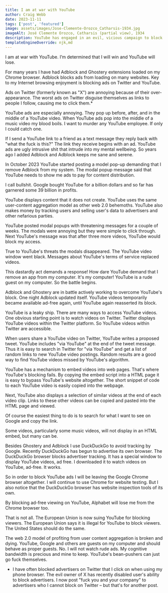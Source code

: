 ```yaml
---
title: I am at war with YouTube
author: Craig Webb
date: 2023-11-11
tags: ['post', 'featured']
image: assets/images/Jose-Clemente-Orozco_Catharsis-1934.jpg
imageAlt: José Clemente Orozco, Catharsis (partial view), 1934
description: YouTube has engaged in an evil, vicious campaign to block users who use ad blocking software. This premeditated aggression will not stand. 
templateEngineOverride: njk,md
---
```

I am at war with YouTube. I’m determined that I will win and YouTube will lose. 

For many years I have had Adblock and Ghostery extensions loaded on my Chrome browser. Adblock blocks ads from loading on many websites. Key to my Internet browsing enjoyment is blocking ads on Twitter and YouTube.

Ads on Twitter (formerly known as "X") are annoying because of their over-appearance. The worst ads on Twitter disguise themselves as links to people I follow, causing me to click them.* 

YouTube ads are especially annoying. They pop up before, after, and in the middle of a YouTube video. When YouTube ads pop into the middle of a music video my blood boils. I want to murder any YouTube employee. If only I could catch one.

If I send a YouTube link to a friend as a text message they reply back with "what the fuck is this?" The link they receive begins with an ad. YouTube ads are ugly intrusive shit that intrude into my mental wellbeing. So years ago I added Adblock and Adblock keeps me sane and serene. 

In October 2023 YouTube started posting a model pop-up demanding that I remove Adblock from my system. The modal popup message said that YouTube needs to show me ads to pay for content distribution. 

I call bullshit. Google bought YouTube for a billion dollars and so far has garnered some 39 billion in profits.

YouTube displays content that it does not create. YouTube uses the same user-content aggregation model as other web 2.0 behemoths. YouTube also makes money by tracking users and selling user's data to advertisers and other nefarious parties.

YouTube posted modal popups with threatening messages for a couple of weeks. The modals were annoying but they were simple to click through. Next YouTube's message was that after three more videos, YouTube would block my access.

True to YouTube's threats the modals disappeared. The YouTube video window went black. Messages about YouTube's terms of service replaced videos.

This dastardly act demands a response! How dare YouTube demand that I remove an app from my computer. It's my computer! YouTube is a rude guest on my computer. So the battle begins.

Adblock and Ghostery are in battle actively working to overcome YouTube's block. One night Adblock updated itself. YouTube videos temporarily became available ad-free again, until YouTube again reasserted its block.

YouTube is a leaky ship. There are many ways to access YouTube videos. One obvious starting point is to watch videos on Twitter. Twitter displays YouTube videos within the Twitter platform. So YouTube videos within Twitter are accessible.

When users share a YouTube video on Twitter, YouTube writes a proposed tweet. YouTube includes "via YouTube" at the end of the tweet message. Thus it is easy to search in Twitter for "via YouTube" and get a list of random links to new YouTube video postings. Random results are a good way to find YouTube videos missed by YouTube's algorithm.

YouTube has a mechanism to embed videos into web pages. That's where YouTube's blocking fails. By copying the embed script into a HTML page it is easy to bypass YouTube's website altogether. The short snippet of code to each YouTube video is easily copied into the webpage.

Next, YouTube also displays a selection of similar videos at the end of each video clip. Links to these other videos can be copied and pasted into the HTML page and viewed.

Of course the easiest thing to do is to search for what I want to see on Google and copy the link.

Some videos, particularly some music videos, will not display in an HTML embed, but many can be.

Besides Ghostery and Adblock I use DuckDuckGo to avoid tracking by Google. Recently DuckDuckGo has begun to advertise its own browser. The DuckDuckGo browser blocks advertiser tracking. It has a special window to display YouTube videos, ad free. I downloaded it to watch videos on YouTube, ad-free. It works.

So in order to block YouTube ads I will be leaving the Google Chrome browser altogether. I will continue to use Chrome for website testing. But I also notice that the DuckDuckGo browser has website inspection tools of its own.

By blocking ad-free viewing on YouTube, Alphabet will lose me from the Chrome browser too.

That is not all. The European Union is now suing YouTube for blocking viewers. The European Union says it is illegal for YouTube to block viewers. The United States should do the same.

The web 2.0 model of profiting from user content aggregation is broken and dying. YouTube, Google and others are guests on my computer and should behave as proper guests. No. I will not watch rude ads. My cognitive bandwidth is precious and mine to keep. YouTube's bean-pushers can just go fuck themselves.

* I have often blocked advertisers on Twitter that I click on when using my phone browser. The evil owner of X has recently disabled user's ability to block advertisers. I now post "fuck you and your company" to advertisers who I cannot block on Twitter – but that's for another post.
